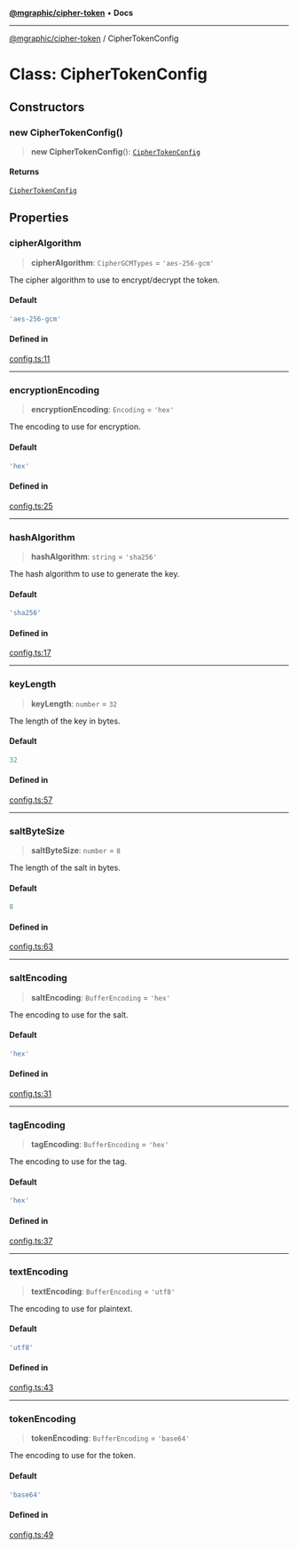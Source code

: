 [**@mgraphic/cipher-token**](../README.md) • **Docs**

***

[@mgraphic/cipher-token](../globals.md) / CipherTokenConfig

# Class: CipherTokenConfig

## Constructors

### new CipherTokenConfig()

> **new CipherTokenConfig**(): [`CipherTokenConfig`](CipherTokenConfig.md)

#### Returns

[`CipherTokenConfig`](CipherTokenConfig.md)

## Properties

### cipherAlgorithm

> **cipherAlgorithm**: `CipherGCMTypes` = `'aes-256-gcm'`

The cipher algorithm to use to encrypt/decrypt the token.

#### Default

```ts
'aes-256-gcm'
```

#### Defined in

[config.ts:11](https://github.com/mgraphic/cipher-token/blob/6ab4a04a2f8507b6bcf0aa89603c3ca7bcb3b225/src/config.ts#L11)

***

### encryptionEncoding

> **encryptionEncoding**: `Encoding` = `'hex'`

The encoding to use for encryption.

#### Default

```ts
'hex'
```

#### Defined in

[config.ts:25](https://github.com/mgraphic/cipher-token/blob/6ab4a04a2f8507b6bcf0aa89603c3ca7bcb3b225/src/config.ts#L25)

***

### hashAlgorithm

> **hashAlgorithm**: `string` = `'sha256'`

The hash algorithm to use to generate the key.

#### Default

```ts
'sha256'
```

#### Defined in

[config.ts:17](https://github.com/mgraphic/cipher-token/blob/6ab4a04a2f8507b6bcf0aa89603c3ca7bcb3b225/src/config.ts#L17)

***

### keyLength

> **keyLength**: `number` = `32`

The length of the key in bytes.

#### Default

```ts
32
```

#### Defined in

[config.ts:57](https://github.com/mgraphic/cipher-token/blob/6ab4a04a2f8507b6bcf0aa89603c3ca7bcb3b225/src/config.ts#L57)

***

### saltByteSize

> **saltByteSize**: `number` = `8`

The length of the salt in bytes.

#### Default

```ts
8
```

#### Defined in

[config.ts:63](https://github.com/mgraphic/cipher-token/blob/6ab4a04a2f8507b6bcf0aa89603c3ca7bcb3b225/src/config.ts#L63)

***

### saltEncoding

> **saltEncoding**: `BufferEncoding` = `'hex'`

The encoding to use for the salt.

#### Default

```ts
'hex'
```

#### Defined in

[config.ts:31](https://github.com/mgraphic/cipher-token/blob/6ab4a04a2f8507b6bcf0aa89603c3ca7bcb3b225/src/config.ts#L31)

***

### tagEncoding

> **tagEncoding**: `BufferEncoding` = `'hex'`

The encoding to use for the tag.

#### Default

```ts
'hex'
```

#### Defined in

[config.ts:37](https://github.com/mgraphic/cipher-token/blob/6ab4a04a2f8507b6bcf0aa89603c3ca7bcb3b225/src/config.ts#L37)

***

### textEncoding

> **textEncoding**: `BufferEncoding` = `'utf8'`

The encoding to use for plaintext.

#### Default

```ts
'utf8'
```

#### Defined in

[config.ts:43](https://github.com/mgraphic/cipher-token/blob/6ab4a04a2f8507b6bcf0aa89603c3ca7bcb3b225/src/config.ts#L43)

***

### tokenEncoding

> **tokenEncoding**: `BufferEncoding` = `'base64'`

The encoding to use for the token.

#### Default

```ts
'base64'
```

#### Defined in

[config.ts:49](https://github.com/mgraphic/cipher-token/blob/6ab4a04a2f8507b6bcf0aa89603c3ca7bcb3b225/src/config.ts#L49)

